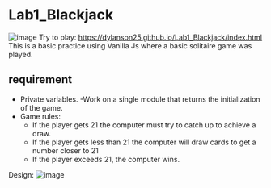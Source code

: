 # Lab1_Blackjack
![image](https://user-images.githubusercontent.com/54459436/162554191-b47e7605-616b-4927-a334-cc8919420656.png)
Try to play: https://dylanson25.github.io/Lab1_Blackjack/index.html
 This is a basic practice using Vanilla Js where a basic solitaire game was played.
 ## requirement
 
 - Private variables.
-Work on a single module that returns the initialization of the game.
- Game rules:
  - If the player gets 21 the computer must try to catch up to achieve a draw.
  - If the player gets less than 21 the computer will draw cards to get a number closer to 21
  - If the player exceeds 21, the computer wins.
 
 Design:
 ![image](https://user-images.githubusercontent.com/54459436/162554340-2af9c9c2-6214-4aa8-89b8-303216c79360.png)
